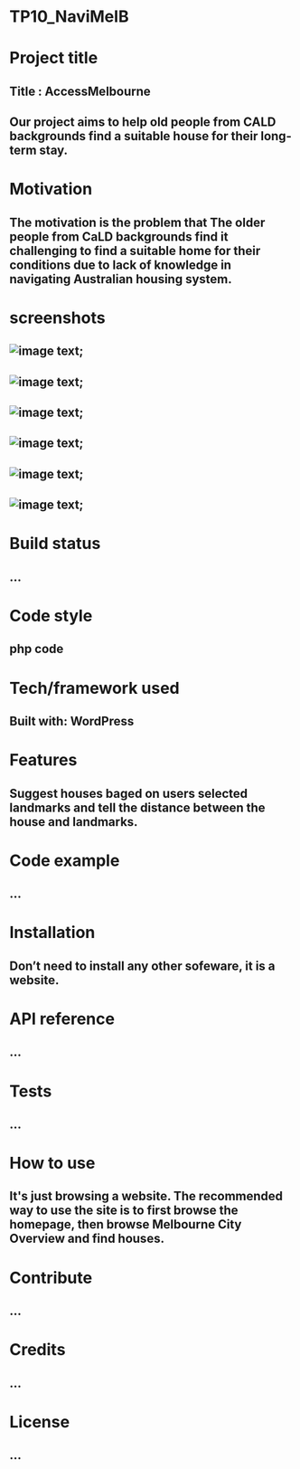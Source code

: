 # TP10_NaviMelB
# Project title
## Title : AccessMelbourne 
## Our project aims to help old people from CALD backgrounds find a suitable house for their long-term stay.
# Motivation
## The motivation is the problem that The older people from CaLD backgrounds find it challenging to find a suitable home for their conditions due to lack of knowledge in navigating Australian housing system.
# screenshots
## ![image text](https://raw.githubusercontent.com/SweedalJM/TP10_MelBAgedFriendly/master/image/Screen%20Shot%202020-09-19%20at%209.39.44%20pm.png);
## ![image text](https://raw.githubusercontent.com/SweedalJM/TP10_MelBAgedFriendly/master/image/Screen%20Shot%202020-09-19%20at%209.40.04%20pm.png);
## ![image text](https://raw.githubusercontent.com/SweedalJM/TP10_MelBAgedFriendly/master/image/Screen%20Shot%202020-09-19%20at%209.40.26%20pm.png);
## ![image text](https://raw.githubusercontent.com/SweedalJM/TP10_MelBAgedFriendly/master/image/Screen%20Shot%202020-09-19%20at%209.40.52%20pm.png);
## ![image text](https://raw.githubusercontent.com/SweedalJM/TP10_MelBAgedFriendly/master/image/Screen%20Shot%202020-09-19%20at%209.41.06%20pm.png);
## ![image text](https://raw.githubusercontent.com/SweedalJM/TP10_MelBAgedFriendly/master/image/Screen%20Shot%202020-09-19%20at%209.41.27%20pm.png);


# Build status
## ...
# Code style
## php code
# Tech/framework used
## Built with: WordPress
# Features
## Suggest houses baged on users selected landmarks and tell the distance between the house and landmarks.
# Code example
## ...
# Installation 
## Don’t need to install any other sofeware, it is a website.
# API reference
## ...
# Tests
## ...
# How to use
## It's just browsing a website. The recommended way to use the site is to first browse the homepage, then browse Melbourne City Overview and find houses.
# Contribute
## ...
# Credits
## ...
# License
## ...
